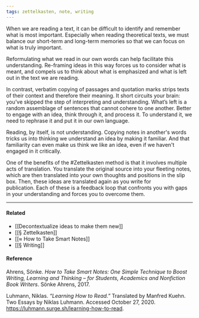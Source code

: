 ```yaml
---
tags: zettelkasten, note, writing
---
```


When we are reading a text, it can be difficult to identify and remember what is
most important. Especially when reading theoretical texts, we must balance our
short-term and long-term memories so that we can focus on what is truly
important.

Reformulating what we read in our own words can help facilitate this
understanding. Re-framing ideas in this way forces us to consider what is meant,
and compels us to think about what is emphasized and what is left out in the
text we are reading.

In contrast, verbatim copying of passages and quotation marks strips texts of
their context and therefore their meaning. It short circuits your brain: you’ve
skipped the step of interpreting and understanding. What’s left is a random
assemblage of sentences that cannot cohere to one another. Better to engage with
an idea, think through it, and process it. To understand it, we need to rephrase
it and put it in our own language.

Reading, by itself, is not understanding. Copying notes in another's words
tricks us into thinking we understand an idea by making it familiar. And that
familiarity can even make us think we like an idea, even if we haven't engaged
in it critically.

One of the benefits of the #Zettelkasten method is that it involves multiple
acts of translation. You translate the original source into your fleeting notes,
which are then translated into your own thoughts and positions in the slip box.
Then, these ideas are translated again as you write for publication. Each of
these is a feedback loop that confronts you with gaps in your understanding and
forces you to overcome them.

---

#### Related

- [[Decontextualize ideas to make them new]]
- [[§ Zettelkasten]]
- [[≈ How to Take Smart Notes]]
- [[§ Writing]]

#### Reference

Ahrens, Sönke. _How to Take Smart Notes: One Simple Technique to Boost Writing,
Learning and Thinking – for Students, Academics and Nonfiction Book Writers_.
Sönke Ahrens, 2017.

Luhmann, Niklas. _“Learning How to Read.”_ Translated by Manfred Kuehn. Two
Essays by Niklas Luhmann. Accessed October 27, 2020.
https://luhmann.surge.sh/learning-how-to-read.
